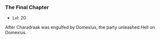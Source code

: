 ### The Final Chapter

- Lvl: 20

After Charadraak was engulfed by Domexius, the party unleashed Hell on Domexius.